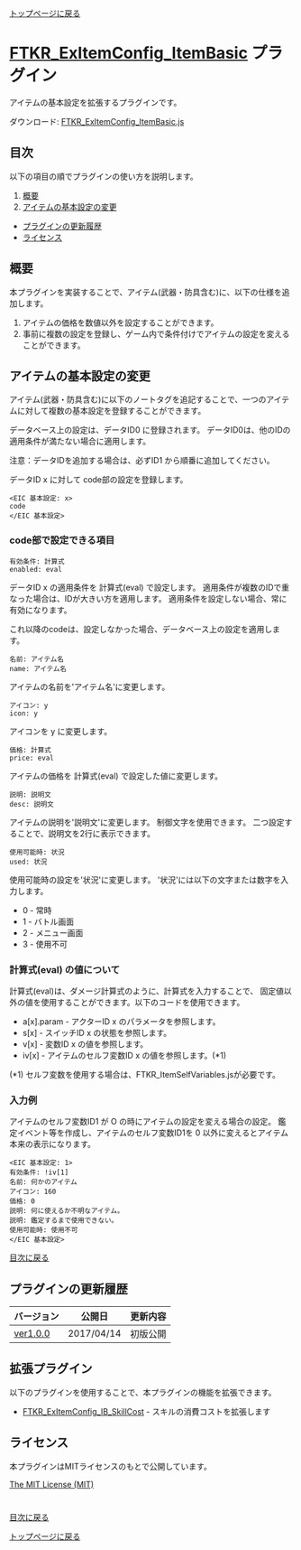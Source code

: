 [トップページに戻る](README.ja.md)

# [FTKR_ExItemConfig_ItemBasic](FTKR_ExItemConfig_ItemBasic.js) プラグイン

アイテムの基本設定を拡張するプラグインです。

ダウンロード: [FTKR_ExItemConfig_ItemBasic.js](https://raw.githubusercontent.com/futokoro/RPGMaker/master/FTKR_ExItemConfig_ItemBasic.js)

## 目次

以下の項目の順でプラグインの使い方を説明します。
1. [概要](#概要)
2. [アイテムの基本設定の変更](#アイテムの基本設定の変更)
* [プラグインの更新履歴](#プラグインの更新履歴)
* [ライセンス](#ライセンス)

## 概要

本プラグインを実装することで、アイテム(武器・防具含む)に、以下の仕様を追加します。

1. アイテムの価格を数値以外を設定することができます。
2. 事前に複数の設定を登録し、ゲーム内で条件付けでアイテムの設定を変えることができます。

## アイテムの基本設定の変更

アイテム(武器・防具含む)に以下のノートタグを追記することで、一つのアイテムに対して複数の基本設定を登録することができます。

データベース上の設定は、データID0 に登録されます。
データID0は、他のIDの適用条件が満たない場合に適用します。

注意：データIDを追加する場合は、必ずID1 から順番に追加してください。

データID x に対して code部の設定を登録します。
```
<EIC 基本設定: x>
code
</EIC 基本設定>
```

### code部で設定できる項目
```
有効条件: 計算式
enabled: eval
```
データID x の適用条件を 計算式(eval) で設定します。
適用条件が複数のIDで重なった場合は、IDが大きい方を適用します。
適用条件を設定しない場合、常に有効になります。

これ以降のcodeは、設定しなかった場合、データベース上の設定を適用します。
```
名前: アイテム名
name: アイテム名
```
アイテムの名前を'アイテム名'に変更します。

```
アイコン: y
icon: y
```
アイコンを y に変更します。

```
価格: 計算式
price: eval
```
アイテムの価格を 計算式(eval) で設定した値に変更します。

```
説明: 説明文
desc: 説明文
```
アイテムの説明を'説明文'に変更します。
制御文字を使用できます。
二つ設定することで、説明文を2行に表示できます。

```
使用可能時: 状況
used: 状況
```
使用可能時の設定を'状況'に変更します。
'状況'には以下の文字または数字を入力します。
* 0 - 常時
* 1 - バトル画面
* 2 - メニュー画面
* 3 - 使用不可 


### 計算式(eval) の値について
計算式(eval)は、ダメージ計算式のように、計算式を入力することで、
固定値以外の値を使用することができます。以下のコードを使用できます。
* a[x].param - アクターID x のパラメータを参照します。
* s[x]       - スイッチID x の状態を参照します。
* v[x]       - 変数ID x の値を参照します。
* iv[x]      - アイテムのセルフ変数ID x の値を参照します。(*1)

(*1) セルフ変数を使用する場合は、FTKR_ItemSelfVariables.jsが必要です。


### 入力例
アイテムのセルフ変数ID1 が O の時にアイテムの設定を変える場合の設定。
鑑定イベント等を作成し、アイテムのセルフ変数ID1を 0 以外に変えるとアイテム本来の表示になります。
```
<EIC 基本設定: 1>
有効条件: !iv[1]
名前: 何かのアイテム
アイコン: 160
価格: 0
説明: 何に使えるか不明なアイテム。
説明: 鑑定するまで使用できない。
使用可能時: 使用不可
</EIC 基本設定>
```

[目次に戻る](#目次)

## プラグインの更新履歴

| バージョン | 公開日 | 更新内容 |
| --- | --- | --- |
| [ver1.0.0](FTKR_ExItemConfig_ItemBasic.js) | 2017/04/14 | 初版公開 |

## 拡張プラグイン

以下のプラグインを使用することで、本プラグインの機能を拡張できます。

* [FTKR_ExItemConfig_IB_SkillCost](FTKR_ExItemConfig_IB_SkillCost.ja.md) - スキルの消費コストを拡張します

## ライセンス

本プラグインはMITライセンスのもとで公開しています。

[The MIT License (MIT)](https://opensource.org/licenses/mit-license.php)

#
[目次に戻る](#目次)

[トップページに戻る](README.ja.md)